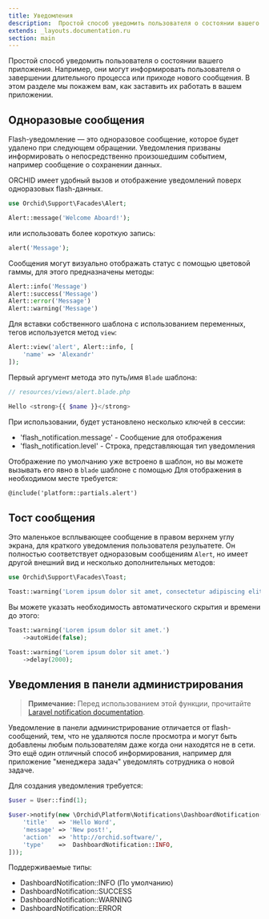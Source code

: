 ```yaml
---
title: Уведомления
description:  Простой способ уведомить пользователя о состоянии вашего приложения.
extends: _layouts.documentation.ru
section: main
---
```


Простой способ уведомить пользователя о состоянии вашего приложения. Например, они могут информировать пользователя о завершении длительного процесса или приходе нового сообщения. В этом разделе мы покажем вам, как заставить их работать в вашем приложении.

## Одноразовые сообщения

Flash-уведомление — это одноразовое сообщение, которое будет удалено при следующем обращении. 
Уведомления призваны информировать о непосредственно произошедшим событием, например сообщение о сохранении данных.

ORCHID имеет удобный вызов и отображение уведомлений поверх одноразовых flash-данных.


```php
use Orchid\Support\Facades\Alert;

Alert::message('Welcome Aboard!');
```

или использовать более короткую запись:

```php
alert('Message');
```

Сообщения могут визуально отображать статус с помощью цветовой гаммы, для этого предназначены методы:

```php
Alert::info('Message')
Alert::success('Message')
Alert::error('Message')
Alert::warning('Message')
```

Для вставки собственного шаблона с использованием переменных, тегов используется метод `view`:

```php
Alert::view('alert', Alert::info, [
    'name' => 'Alexandr'
]);
```

Первый аргумент метода это путь/имя `Blade` шаблона:
```php
// resources/views/alert.blade.php

Hello <strong>{{ $name }}</strong>
```


При использовании, будет установлено несколько ключей в сессии:
- 'flash_notification.message' - Сообщение для отображения
- 'flash_notification.level' - Строка, представляющая тип уведомления

Отображение по умолчанию уже встроено в шаблон, но вы можете вызывать его явно в `blade` шаблоне с помощью
Для отображения в необходимом месте требуется:
```html
@include('platform::partials.alert')
```


## Тост сообщения

Это маленькое всплывающее сообщение в правом верхнем углу экрана,
для краткого уведомления пользователя резульатете. 
Он полностью соответствует одноразовым сообщениям `Alert`, но имеет другой внешний вид и несколько дополнительных методов:

```php
use Orchid\Support\Facades\Toast;

Toast::warning('Lorem ipsum dolor sit amet, consectetur adipiscing elit.')
```

Вы можете указать необходимость автоматического скрытия и времени до этого:

```php
Toast::warning('Lorem ipsum dolor sit amet.')
    ->autoHide(false);

Toast::warning('Lorem ipsum dolor sit amet.')
    ->delay(2000);
```

## Уведомления в панели администрирования

> **Примечание:** Перед использованием этой функции, прочитайте [Laravel notification documentation](https://laravel.com/docs/notifications).

Уведомление в панели администрирование отличается от flash-сообщений, тем, что не удаляются после просмотра и
могут быть добавлены любым пользователям даже когда они находятся не в сети. Это ещё один отличный способ информирования,
например для  приложение "менеджера задач" уведомлять сотрудника о новой задаче.

Для создания уведомления требуется:
```php
$user = User::find(1);

$user->notify(new \Orchid\Platform\Notifications\DashboardNotification([
    'title'   => 'Hello Word',
    'message' => 'New post!',
    'action'  => 'http://orchid.software/',
    'type'    =>  DashboardNotification::INFO,
]));
```

Поддерживаемые типы:

- DashboardNotification::INFO (По умолчанию)
- DashboardNotification::SUCCESS
- DashboardNotification::WARNING
- DashboardNotification::ERROR
